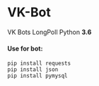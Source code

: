 # VK-Bot

VK Bots LongPoll Python **3.6**

#### Use for bot: ####
```
pip install requests
pip install json
pip install pymysql
```
